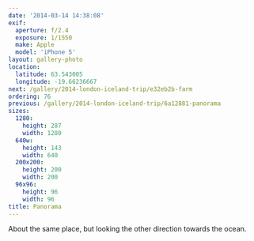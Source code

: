 ```yaml
---
date: '2014-03-14 14:38:08'
exif:
  aperture: f/2.4
  exposure: 1/1550
  make: Apple
  model: 'iPhone 5'
layout: gallery-photo
location:
  latitude: 63.543005
  longitude: -19.66236667
next: /gallery/2014-london-iceland-trip/e32eb2b-farm
ordering: 76
previous: /gallery/2014-london-iceland-trip/6a12881-panorama
sizes:
  1280:
    height: 287
    width: 1280
  640w:
    height: 143
    width: 640
  200x200:
    height: 200
    width: 200
  96x96:
    height: 96
    width: 96
title: Panorama
---
```


About the same place, but looking the other direction towards the ocean.
